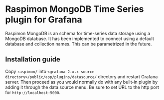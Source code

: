 # Raspimon MongoDB Time Series plugin for Grafana

Raspimon MongoDB is an schema for time-series data storage using a MongoDB
database. It has been implemented to connect using a default database and
collection names. This can be parametrized in the future.

## Installation guide

Copy ```raspimon/``` into ```<grafana-2.x.x source
directory>/public/app/plugins/datasource/``` directory and restart Grafana
server. Then proceed as you would normally do with any built-in plugin by adding
it through the data source menu.  Be sure to set URL to the http port for
`http://localhost:5000`.
